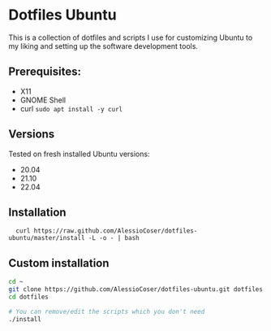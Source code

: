 # Dotfiles Ubuntu
This is a collection of dotfiles and scripts I use for customizing Ubuntu to my liking and setting up the software development tools.

## Prerequisites:
- X11
- GNOME Shell
- curl `sudo apt install -y curl`

## Versions
Tested on fresh installed Ubuntu versions:
- 20.04
- 21.10
- 22.04

## Installation
```
  curl https://raw.github.com/AlessioCoser/dotfiles-ubuntu/master/install -L -o - | bash
```

## Custom installation
```sh
cd ~
git clone https://github.com/AlessioCoser/dotfiles-ubuntu.git dotfiles
cd dotfiles

# You can remove/edit the scripts which you don't need
./install
```
